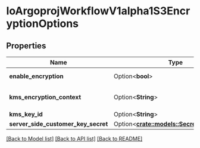 # IoArgoprojWorkflowV1alpha1S3EncryptionOptions

## Properties

Name | Type | Description | Notes
------------ | ------------- | ------------- | -------------
**enable_encryption** | Option<**bool**> | EnableEncryption tells the driver to encrypt objects if set to true. If kmsKeyId and serverSideCustomerKeySecret are not set, SSE-S3 will be used | [optional]
**kms_encryption_context** | Option<**String**> | KmsEncryptionContext is a json blob that contains an encryption context. See https://docs.aws.amazon.com/kms/latest/developerguide/concepts.html#encrypt_context for more information | [optional]
**kms_key_id** | Option<**String**> | KMSKeyId tells the driver to encrypt the object using the specified KMS Key. | [optional]
**server_side_customer_key_secret** | Option<[**crate::models::SecretKeySelector**](SecretKeySelector.md)> |  | [optional]

[[Back to Model list]](../README.md#documentation-for-models) [[Back to API list]](../README.md#documentation-for-api-endpoints) [[Back to README]](../README.md)


